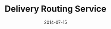 ---
layout: default
visible: true
modal-id: 3
date: 2014-07-15
title: Delivery Routing Service
img0: SiceMeRoutes.png
alt: image-alt
project-date: March 2015
client: SiceMe
category: Algorithm Development
description: SiceMe is a Collge Park based food delivery service that seeks to bring traditionally pick-up or dine-in only foods to the delivery scene.  They have grown to the point where they need to develop an efficient routing system for their delivery drivers.  The above is a demo of a delivery algorithm I developed that finds the most efficient set of routes if three drivers (shown in blue, green and red) have to deliver Chipotle to all the points shown on the map.  This service is currently being developed into a full-service api that will be used in the upcoming SiceMe mobile app!

---